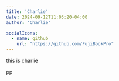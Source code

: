 ```yaml
---
title: 'Charlie'
date: 2024-09-12T11:03:20-04:00
author: 'Charlie'

socialIcons:
  - name: github
    url: "https://github.com/FujiBookPro"
---
```


this is charlie

pp